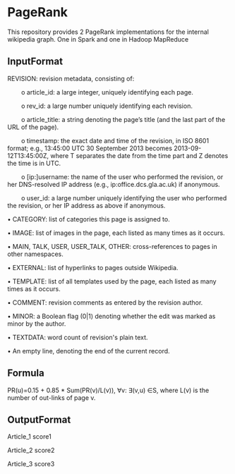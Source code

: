 # PageRank

This repository provides 2 PageRank implementations for the internal wikipedia graph. One in Spark and one in Hadoop MapReduce

## InputFormat

REVISION: revision metadata, consisting of:

&nbsp; &nbsp; &nbsp; &nbsp; o article_id: a large integer, uniquely identifying each page.  

&nbsp; &nbsp; &nbsp; &nbsp; o rev_id: a large number uniquely identifying each revision.  

&nbsp; &nbsp; &nbsp; &nbsp; o article_title: a string denoting the page’s title (and the last part of the URL of the page).

&nbsp; &nbsp; &nbsp; &nbsp; o timestamp: the exact date and time of the revision, in ISO 8601 format; e.g., 13:45:00
UTC 30 September 2013 becomes 2013-09-12T13:45:00Z, where T separates the date from the time part and Z denotes the time is in UTC.  

&nbsp; &nbsp; &nbsp; &nbsp; o [ip:]username: the name of the user who performed the revision, or her DNS-resolved IP address (e.g., ip:office.dcs.gla.ac.uk) if anonymous.  

&nbsp; &nbsp; &nbsp; &nbsp; o user_id: a large number uniquely identifying the user who performed the revision, or her IP address as above if anonymous.  

• CATEGORY: list of categories this page is assigned to.  

• IMAGE: list of images in the page, each listed as many times as it occurs.  

• MAIN, TALK, USER, USER_TALK, OTHER: cross-references to pages in other namespaces.  

• EXTERNAL: list of hyperlinks to pages outside Wikipedia.  

• TEMPLATE: list of all templates used by the page, each listed as many times as it occurs.  

• COMMENT: revision comments as entered by the revision author.  

• MINOR: a Boolean flag (0|1) denoting whether the edit was marked as minor by the author.  

• TEXTDATA: word count of revision's plain text.  

• An empty line, denoting the end of the current record.     



## Formula
PR(u)=0.15 + 0.85 * Sum(PR(v)/L(v)), ∀v: ∃(v,u) ∈S, where L(v) is the number of out-links of page v.

## OutputFormat
 Article_1 score1
 
 Article_2 score2
 
 Article_3 score3
